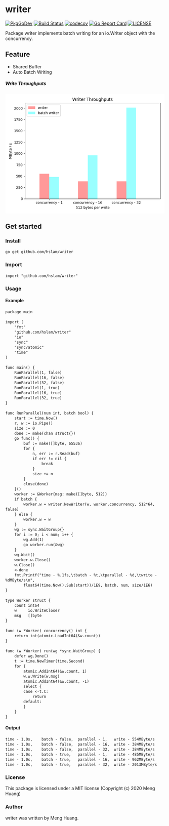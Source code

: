 # writer
[![PkgGoDev](https://pkg.go.dev/badge/github.com/hslam/writer)](https://pkg.go.dev/github.com/hslam/writer)
[![Build Status](https://travis-ci.org/hslam/writer.svg?branch=master)](https://travis-ci.org/hslam/writer)
[![codecov](https://codecov.io/gh/hslam/writer/branch/master/graph/badge.svg)](https://codecov.io/gh/hslam/writer)
[![Go Report Card](https://goreportcard.com/badge/github.com/hslam/writer?v=7e100)](https://goreportcard.com/report/github.com/hslam/writer)
[![LICENSE](https://img.shields.io/github/license/hslam/writer.svg?style=flat-square)](https://github.com/hslam/writer/blob/master/LICENSE)

Package writer implements batch writing for an io.Writer object with the concurrency.

## Feature
* Shared Buffer
* Auto Batch Writing

##### Write Throughputs

<img src="https://raw.githubusercontent.com/hslam/writer/master/write-throughputs.png"  alt="write-throughputs" align=center>

## Get started

### Install
```
go get github.com/hslam/writer
```
### Import
```
import "github.com/hslam/writer"
```
### Usage
#### Example
```
package main

import (
	"fmt"
	"github.com/hslam/writer"
	"io"
	"sync"
	"sync/atomic"
	"time"
)

func main() {
	RunParallel(1, false)
	RunParallel(16, false)
	RunParallel(32, false)
	RunParallel(1, true)
	RunParallel(16, true)
	RunParallel(32, true)
}

func RunParallel(num int, batch bool) {
	start := time.Now()
	r, w := io.Pipe()
	size := 0
	done := make(chan struct{})
	go func() {
		buf := make([]byte, 65536)
		for {
			n, err := r.Read(buf)
			if err != nil {
				break
			}
			size += n
		}
		close(done)
	}()
	worker := &Worker{msg: make([]byte, 512)}
	if batch {
		worker.w = writer.NewWriter(w, worker.concurrency, 512*64, false)
	} else {
		worker.w = w
	}
	wg := sync.WaitGroup{}
	for i := 0; i < num; i++ {
		wg.Add(1)
		go worker.run(&wg)
	}
	wg.Wait()
	worker.w.Close()
	w.Close()
	<-done
	fmt.Printf("time - %.1fs,\tbatch - %t,\tparallel - %d,\twrite - %dMByte/s\n",
		float64(time.Now().Sub(start))/1E9, batch, num, size/1E6)
}

type Worker struct {
	count int64
	w     io.WriteCloser
	msg   []byte
}

func (w *Worker) concurrency() int {
	return int(atomic.LoadInt64(&w.count))
}

func (w *Worker) run(wg *sync.WaitGroup) {
	defer wg.Done()
	t := time.NewTimer(time.Second)
	for {
		atomic.AddInt64(&w.count, 1)
		w.w.Write(w.msg)
		atomic.AddInt64(&w.count, -1)
		select {
		case <-t.C:
			return
		default:
		}
	}
}
```

#### Output
```
time - 1.0s,	batch - false,	parallel - 1,	write - 554MByte/s
time - 1.0s,	batch - false,	parallel - 16,	write - 384MByte/s
time - 1.0s,	batch - false,	parallel - 32,	write - 384MByte/s
time - 1.0s,	batch - true,	parallel - 1,	write - 485MByte/s
time - 1.0s,	batch - true,	parallel - 16,	write - 962MByte/s
time - 1.0s,	batch - true,	parallel - 32,	write - 2013MByte/s
```

### License
This package is licensed under a MIT license (Copyright (c) 2020 Meng Huang)


### Author
writer was written by Meng Huang.


